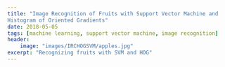 ```yaml
---
title: "Image Recognition of Fruits with Support Vector Machine and
Histogram of Oriented Gradients"
date: 2018-05-05
tags: [machine learning, support vector machine, image recognition]
header:
    image: "images/IRCHOGSVM/apples.jpg"
excerpt: "Recognizing fruits with SVM and HOG"
---
```

